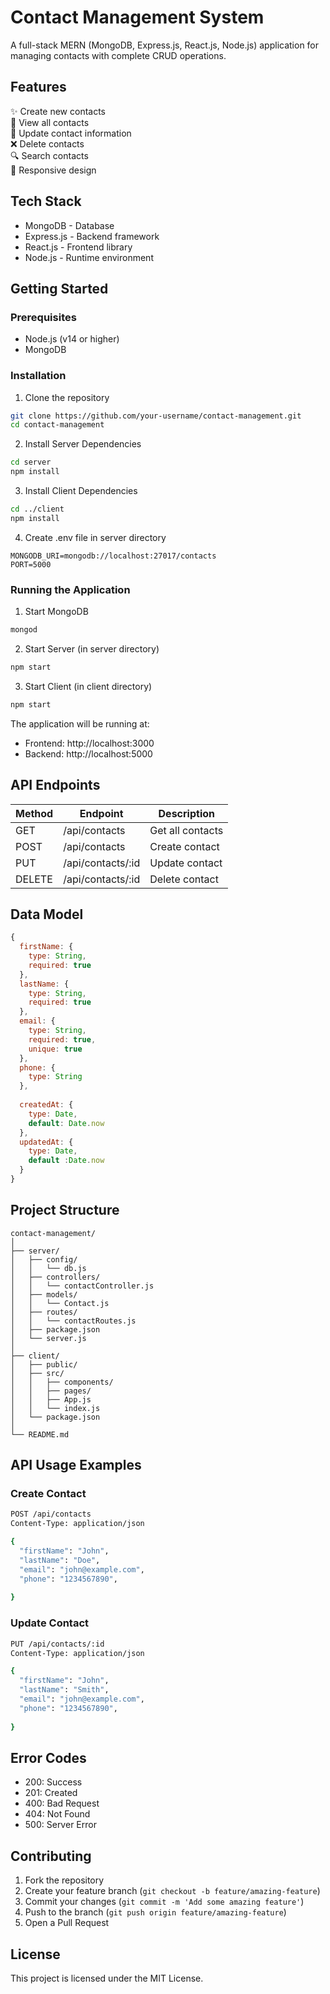 # Contact Management System

A full-stack MERN (MongoDB, Express.js, React.js, Node.js) application for managing contacts with complete CRUD operations.

## Features

✨ Create new contacts  
📱 View all contacts  
📝 Update contact information  
❌ Delete contacts  
🔍 Search contacts  
📱 Responsive design  

## Tech Stack

- MongoDB - Database
- Express.js - Backend framework
- React.js - Frontend library
- Node.js - Runtime environment

## Getting Started

### Prerequisites

- Node.js (v14 or higher)
- MongoDB

### Installation

1. Clone the repository
```bash
git clone https://github.com/your-username/contact-management.git
cd contact-management
```

2. Install Server Dependencies
```bash
cd server
npm install
```

3. Install Client Dependencies
```bash
cd ../client
npm install
```

4. Create .env file in server directory
```
MONGODB_URI=mongodb://localhost:27017/contacts
PORT=5000
```

### Running the Application

1. Start MongoDB
```bash
mongod
```

2. Start Server (in server directory)
```bash
npm start
```

3. Start Client (in client directory)
```bash
npm start
```

The application will be running at:
- Frontend: http://localhost:3000
- Backend: http://localhost:5000

## API Endpoints

| Method | Endpoint | Description |
|--------|----------|-------------|
| GET    | /api/contacts | Get all contacts |
| POST   | /api/contacts | Create contact |
| PUT    | /api/contacts/:id | Update contact |
| DELETE | /api/contacts/:id | Delete contact |

## Data Model

```javascript
{
  firstName: {
    type: String,
    required: true
  },
  lastName: {
    type: String,
    required: true
  },
  email: {
    type: String,
    required: true,
    unique: true
  },
  phone: {
    type: String
  },
  
  createdAt: {
    type: Date,
    default: Date.now
  },
  updatedAt: {
    type: Date,
    default :Date.now
  }
}
```

## Project Structure

```
contact-management/
│
├── server/
│   ├── config/
│   │   └── db.js
│   ├── controllers/
│   │   └── contactController.js
│   ├── models/
│   │   └── Contact.js
│   ├── routes/
│   │   └── contactRoutes.js
│   ├── package.json
│   └── server.js
│
├── client/
│   ├── public/
│   ├── src/
│   │   ├── components/
│   │   ├── pages/
│   │   ├── App.js
│   │   └── index.js
│   └── package.json
│
└── README.md
```

## API Usage Examples

### Create Contact
```bash
POST /api/contacts
Content-Type: application/json

{
  "firstName": "John",
  "lastName": "Doe",
  "email": "john@example.com",
  "phone": "1234567890",
  
}
```

### Update Contact
```bash
PUT /api/contacts/:id
Content-Type: application/json

{
  "firstName": "John",
  "lastName": "Smith",
  "email": "john@example.com",
  "phone": "1234567890",
  
}
```

## Error Codes

- 200: Success
- 201: Created
- 400: Bad Request
- 404: Not Found
- 500: Server Error

## Contributing

1. Fork the repository
2. Create your feature branch (`git checkout -b feature/amazing-feature`)
3. Commit your changes (`git commit -m 'Add some amazing feature'`)
4. Push to the branch (`git push origin feature/amazing-feature`)
5. Open a Pull Request

## License

This project is licensed under the MIT License.
